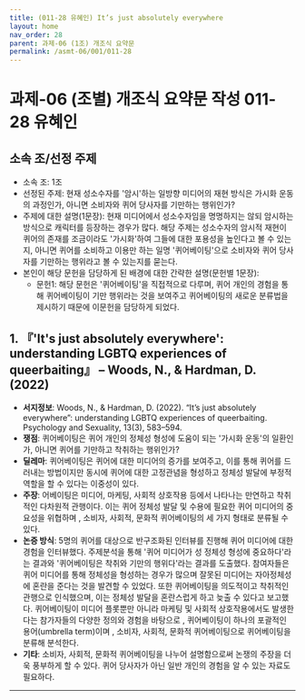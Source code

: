 ```yaml
---
title: (011-28 유혜인) It’s just absolutely everywhere
layout: home
nav_order: 28
parent: 과제-06 (1조) 개조식 요약문
permalink: /asmt-06/001/011-28
---
```


# 과제-06 (조별) 개조식 요약문 작성 011-28 유혜인
## 소속 조/선정 주제

- 소속 조: 1조
- 선정된 주제: 현재 성소수자를 '암시'하는 일방향 미디어의 재현 방식은 가시화 운동의 과정인가, 아니면 소비자와 퀴어 당사자를 기만하는 행위인가?
- 주제에 대한 설명(1문장): 현재 미디어에서 성소수자임을 명명하지는 않되 암시하는 방식으로 캐릭터를 등장하는 경우가 많다. 해당 주제는 성소수자의 암시적 재현이 퀴어의 존재를 조금이라도 '가시화'하여 그들에 대한 포용성을 높인다고 볼 수 있는지, 아니면 퀴어를 소비하고 이용만 하는 일명 '퀴어베이팅'으로 소비자와 퀴어 당사자를 기만하는 행위라고 볼 수 있는지를 묻는다.
- 본인이 해당 문헌을 담당하게 된 배경에 대한 간략한 설명(문헌별 1문장):  
  - 문헌1: 해당 문헌은 '퀴어베이팅'을 직접적으로 다루며, 퀴어 개인의 경험을 통해 퀴어베이팅이 기만 행위라는 것을 보여주고 퀴어베이팅의 새로운 분류법을 제시하기 때문에  이문헌을 담당하게 되었다.

## 1. 『'It's just absolutely everywhere': understanding LGBTQ experiences of queerbaiting』 – Woods, N., & Hardman, D. (2022)

- **서지정보**: Woods, N., & Hardman, D. (2022). “It’s just absolutely everywhere”: understanding LGBTQ experiences of queerbaiting. Psychology and Sexuality, 13(3), 583–594.
- **쟁점**: 퀴어베이팅은 퀴어 개인의 정체성 형성에 도움이 되는 '가시화 운동'의 일환인가, 아니면 퀴어를 기만하고 착취하는 행위인가? 
- **딜레마**: 퀴어베이팅은 퀴어에 대한 미디어의 증가를 보여주고, 이를 통해 퀴어를 드러내는 방법이지만 동시에 퀴어에 대한 고정관념을 형성하고 정체성 발달에 부정적 역할을 할 수 있다는 이중성이 있다.
- **주장**: 어베이팅은 미디어, 마케팅, 사회적 상호작용 등에서 나타나는 만연하고 착취적인 다차원적 관행이다. 이는 퀴어 정체성 발달 및 수용에 필요한 퀴어 미디어의 중요성을 위협하며 , 소비자, 사회적, 문화적 퀴어베이팅의 세 가지 형태로 분류될 수 있다.
- **논증 방식**: 5명의 퀴어를 대상으로 반구조화된 인터뷰를 진행해 퀴어 미디어에 대한 경험을 인터뷰했다. 주제분석을 통해 '퀴어 미디어가 성 정체성 형성에 중요하다'라는 결과와 '퀴어베이팅은 착취와 기만의 행위다'라는 결과를 도출했다. 참여자들은 퀴어 미디어를 통해 정체성을 형성하는 경우가 많으며 잘못된 미디어는 자아정체성에 혼란을 준다는 것을 발견할 수 있었다. 또한 퀴어베이팅을 의도적이고 착취적인 관행으로 인식했으며, 이는 정체성 발달을 혼란스럽게 하고 늦출 수 있다고 보고했다. 퀴어베이팅이 미디어 플롯뿐만 아니라 마케팅 및 사회적 상호작용에서도 발생한다는 참가자들의 다양한 정의와 경험을 바탕으로 , 퀴어베이팅이 하나의 포괄적인 용어(umbrella term)이며 , 소비자, 사회적, 문화적 퀴어베이팅으로 퀴어베이팅을 분류해 분석한다.
- **기타**: 소비자, 사회적, 문화적 퀴어베이팅을 나누어 설명함으로써 논쟁의 주장을 더욱 풍부하게 할 수 있다. 퀴어 당사자가 아닌 일반 개인의 경험을 알 수 있는 자료도 필요하다.

---
